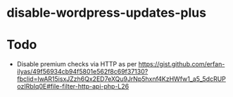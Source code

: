 # disable-wordpress-updates-plus
# Todo
* Disable premium checks via HTTP as per https://gist.github.com/erfan-ilyas/49f56934cb94f5801e562f8c69f37130?fbclid=IwAR15isxJZzh6Qx2ED7eXQu9JrNp5hxnf4KzHWfw1_a5_5dcRUPozIRbIq0E#file-filter-http-api-php-L26